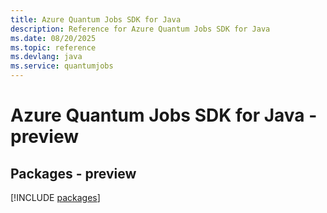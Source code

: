 ```yaml
---
title: Azure Quantum Jobs SDK for Java
description: Reference for Azure Quantum Jobs SDK for Java
ms.date: 08/20/2025
ms.topic: reference
ms.devlang: java
ms.service: quantumjobs
---
```

# Azure Quantum Jobs SDK for Java - preview
## Packages - preview
[!INCLUDE [packages](quantum-jobs-index.md)]